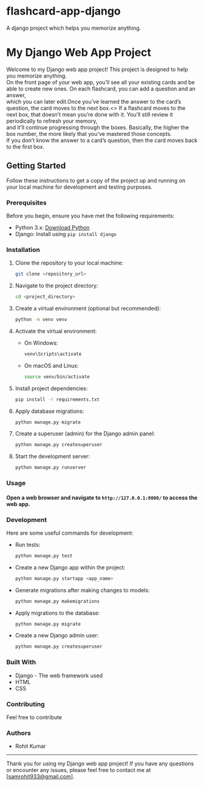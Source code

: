 # flashcard-app-django
A django project which helps you memorize anything. 

# My Django Web App Project

Welcome to my Django web app project! This project is designed to help you memorize anything. <br> On the front page of your web app, you’ll see all your existing cards and be able to create new ones. On each flashcard, you can add a question and an answer,<br> which you can later edit.Once you’ve learned the answer to the card’s question, the card moves to the next box.<> If a flashcard moves to the next box, that doesn’t mean you’re done with it. You’ll still review it periodically to refresh your memory,<br> and it’ll continue progressing through the boxes. Basically, the higher the box number, the more likely that you’ve mastered those concepts.<br> If you don’t know the answer to a card’s question, then the card moves back to the first box. 

## Getting Started

Follow these instructions to get a copy of the project up and running on your local machine for development and testing purposes.

### Prerequisites

Before you begin, ensure you have met the following requirements:

- Python 3.x: [Download Python](https://www.python.org/downloads/)
- Django: Install using `pip install django`

### Installation

1. Clone the repository to your local machine:

   ```bash
   git clone <repository_url>
   ```

2. Navigate to the project directory:

   ```bash
   cd <project_directory>
   ```

3. Create a virtual environment (optional but recommended):

   ```bash
   python -m venv venv
   ```

4. Activate the virtual environment:

   - On Windows:

     ```bash
     venv\Scripts\activate
     ```

   - On macOS and Linux:

     ```bash
     source venv/bin/activate
     ```

5. Install project dependencies:

   ```bash
   pip install -r requirements.txt
   ```

6. Apply database migrations:

   ```bash
   python manage.py migrate
   ```

7. Create a superuser (admin) for the Django admin panel:

   ```bash
   python manage.py createsuperuser
   ```

8. Start the development server:

   ```bash
   python manage.py runserver
   ```

### Usage

#### Open a web browser and navigate to `http://127.0.0.1:8000/` to access the web app.


### Development

Here are some useful commands for development:

- Run tests:

  ```bash
  python manage.py test
  ```

- Create a new Django app within the project:

  ```bash
  python manage.py startapp <app_name>
  ```

- Generate migrations after making changes to models:

  ```bash
  python manage.py makemigrations
  ```

- Apply migrations to the database:

  ```bash
  python manage.py migrate
  ```

- Create a new Django admin user:

  ```bash
  python manage.py createsuperuser
  ```


### Built With

- Django - The web framework used
- HTML
- CSS

### Contributing

Feel free to contribute 

### Authors

- Rohit Kumar


---

Thank you for using my Django web app project! If you have any questions or encounter any issues, please feel free to contact me at [samrohit933@gmail.com].
